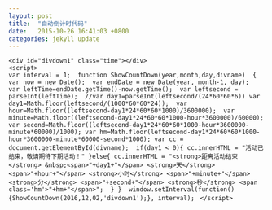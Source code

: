 ```yaml
---
layout: post
title:  "自动倒计时代码"
date:   2015-10-26 16:41:03 +0800
categories: jekyll update
---
```



`<div id="divdown1" class="time"></div> `   
`<script>`   
`
var interval = 1; 
function ShowCountDown(year,month,day,divname) 
{ 
var now = new Date(); 
var endDate = new Date(year, month-1, day); 
var leftTime=endDate.getTime()-now.getTime(); 
var leftsecond = parseInt(leftTime); 
//var day1=parseInt(leftsecond/(24*60*60*6))
var day1=Math.floor(leftsecond/(1000*60*60*24)); 
var hour=Math.floor((leftsecond-day1*24*60*60*1000)/3600000); 
var minute=Math.floor((leftsecond-day1*24*60*60*1000-hour*3600000)/60000); 
var second=Math.floor((leftsecond-day1*24*60*60*1000-hour*3600000-minute*60000)/1000);
var hm=Math.floor(leftsecond-day1*24*60*60*1000-hour*3600000-minute*60000-second*1000);
var cc = document.getElementById(divname); 
	if(day1 < 0){
		cc.innerHTML = "活动已结束，敬请期待下期活动！"
	}else{
		cc.innerHTML = "<strong>距离活动结束</strong> &nbsp;<span>"+day1+"</span> <strong>天</strong> <span>"+hour+"</span> <strong>小时</strong> <span>"+minute+"</span> <strong>分</strong> <span>"+second+"</span> <strong>秒</strong> <span class='hm'>"+hm+"</span>"; 
	}
} 
window.setInterval(function(){ShowCountDown(2016,12,02,'divdown1');}, interval); 
`
`</script>`